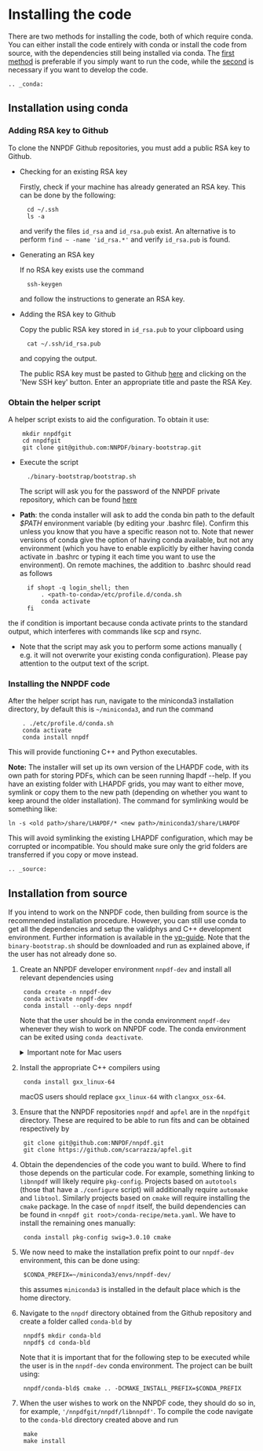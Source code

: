 # Installing the code

There are two methods for installing the code, both of which require conda. You can either install
the code entirely with conda or install the code from source, with the dependencies still being
installed via conda. The [first method](conda) is preferable if you simply want to run the code,
while the [second](source) is necessary if you want to develop the code.

```eval_rst
.. _conda:
```
## Installation using conda

### Adding RSA key to Github

To clone the NNPDF Github repositories, you must add a public RSA key to Github.

* Checking for an existing RSA key

	Firstly, check if your machine has already generated an RSA key. This can be done by the
	following:

		cd ~/.ssh
		ls -a

	and verify the files `id_rsa` and `id_rsa.pub` exist. An alternative is to perform
	`find ~ -name 'id_rsa.*'` and verify `id_rsa.pub` is found.

* Generating an RSA key

	If no RSA key exists use the command

		ssh-keygen

	and follow the instructions to generate an RSA key.

* Adding the RSA key to Github

	Copy the public RSA key stored in `id_rsa.pub` to your clipboard using

		cat ~/.ssh/id_rsa.pub

	and copying the output.

	The public RSA key must be pasted to Github [here](https://github.com/settings/keys) and
	clicking on the 'New SSH key' button. Enter an appropriate title and paste the RSA Key.

### Obtain the helper script

A helper script exists to aid the configuration. To obtain it use:

		mkdir nnpdfgit
		cd nnpdfgit
		git clone git@github.com:NNPDF/binary-bootstrap.git

* Execute the script

		./binary-bootstrap/bootstrap.sh

	The script will ask you for the password of the NNPDF private repository, which can be found
	[here](https://www.wiki.ed.ac.uk/pages/viewpage.action?pageId=292165461)

* **Path**: the conda installer will ask to add the conda bin path to the default *$PATH*
environment variable (by editing your  .bashrc file). Confirm this unless you know that you have a
specific reason not to. Note that newer versions of conda give the option of having conda
available, but not any environment (which you have to enable explicitly by either having conda
activate in .bashrc or typing it each time you want to use the environment). On remote machines,
the addition to .bashrc should read as follows

		if shopt -q login_shell; then
			. <path-to-conda>/etc/profile.d/conda.sh
			conda activate
		fi

the if condition is important because conda activate prints to the standard output, which
interferes with commands like scp and rsync.

* Note that the script may ask you to perform some actions manually ( e.g. it will not overwrite
your existing conda configuration). Please pay attention to the output text of the script.

### Installing the NNPDF code

After the helper script has run, navigate to the miniconda3 installation directory, by default this
is `~/miniconda3`, and run the command

		. ./etc/profile.d/conda.sh
		conda activate
		conda install nnpdf

This will provide functioning C++ and Python executables.

**Note:** The installer will set up its own version of the LHAPDF code, with its own path for
storing PDFs, which can be seen running lhapdf --help. If you have an existing folder with LHAPDF
grids, you may want to either move, symlink or copy them to the new path (depending on whether you
want to keep around the older installation). The command for symlinking would be something like:

	ln -s <old path>/share/LHAPDF/* <new path>/miniconda3/share/LHAPDF

This will avoid symlinking the existing LHAPDF configuration, which may be corrupted or
incompatible. You should make sure only the grid folders are transferred if you copy or move
instead.

```eval_rst
.. _source:
```
## Installation from source

If you intend to work on the NNPDF code, then building from source is the recommended installation
procedure. However, you can still use conda to get all the dependencies and setup the validphys and
C++ development environment. Further information is available in the
[vp-guide](https://data.nnpdf.science/validphys-docs/guide.html#development-installs). Note that
the `binary-bootstrap.sh` should be downloaded and run as explained above, if the user has not
already done so.

1. Create an NNPDF developer environment `nnpdf-dev` and install all relevant dependencies using

		conda create -n nnpdf-dev
		conda activate nnpdf-dev
		conda install --only-deps nnpdf

	Note that the user should be in the conda environment `nnpdf-dev` whenever they wish to work on
	NNPDF code. The conda environment can be exited using `conda deactivate`.

	<details>
      <summary>Important note for Mac users</summary>

      If you are a macOS user, you will need to download the
      [Mac Software Development Kit](https://github.com/phracker/MacOSX-SDKs) or
      SDK for short. This is necessary to get the correct C compiler. Assuming
      that you already have access to the [server](NNPDF-server), you can
      download the version of the SDK used by the [Continuous Integration](CI)
      system by doing

		curl -L -O https://data.nnpdf.science/MacOSX10.9.sdk.tar.xz

	  You can then unpack it into your root conda directory by running

		tar xfz MacOSX10.9.sdk.tar.xz -C <path_to_root_conda_directory>

	  where you can find `<path_to_root_conda_directory>` by typing
	  `echo $CONDA_PREFIX` when your base conda environment is activated. You
	  should then export the following path

		export CONDA_BUILD_SYSROOT=<path_to_root_conda_directory>/MacOSX10.9.sdk

	  which you may wish to write to one of your `~/.bashrc` or
	  `~/.bash_profile` scripts so that the SDK is easily accessible from the
	  shell.

    </details>

2. Install the appropriate C++ compilers using

		conda install gxx_linux-64

	macOS users should replace `gxx_linux-64` with `clangxx_osx-64`.

3. Ensure that the NNPDF repositories `nnpdf` and `apfel` are in the `nnpdfgit` directory. These
	are required to be able to run fits and can be obtained respectively by

		git clone git@github.com:NNPDF/nnpdf.git
		git clone https://github.com/scarrazza/apfel.git

4. Obtain the dependencies of the code you want to build. Where to find those depends on the
	particular code. For example, something linking to `libnnpdf` will likely require `pkg-config`.
	Projects based on `autotools` (those that have a `./configure` script) will additionally
	require `automake` and `libtool`. Similarly projects based on `cmake` will require installing
	the `cmake` package. In the case of `nnpdf` itself, the build dependencies can be found in
	`<nnpdf git root>/conda-recipe/meta.yaml`. We have to install the remaining ones manually:

		conda install pkg-config swig=3.0.10 cmake

5. We now need to make the installation prefix point to our `nnpdf-dev` environment, this can be
	done using:

		$CONDA_PREFIX=~/miniconda3/envs/nnpdf-dev/

	this assumes `miniconda3` is installed in the default place which is the home directory.

6. Navigate to the `nnpdf` directory obtained from the Github repository and create a folder called
	`conda-bld` by

		nnpdf$ mkdir conda-bld
		nnpdf$ cd conda-bld

	Note that it is important that for the following step to be executed while the user is in the
	`nnpdf-dev` conda environment. The project can be built using:

		nnpdf/conda-bld$ cmake .. -DCMAKE_INSTALL_PREFIX=$CONDA_PREFIX

7. When the user wishes to work on the NNPDF code, they should do so in, for example,
	`'/nnpdfgit/nnpdf/libnnpdf'`. To compile the code navigate to the `conda-bld` directory created
	above and run

		make
		make install
